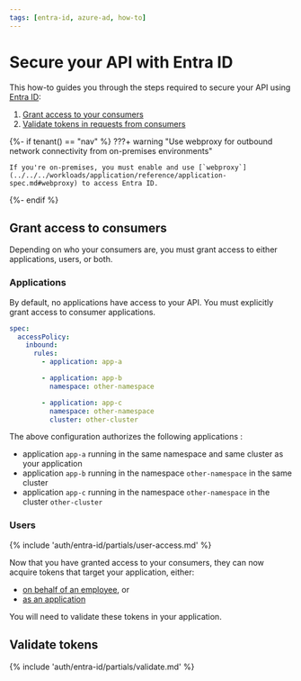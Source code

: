 ```yaml
---
tags: [entra-id, azure-ad, how-to]
---
```


# Secure your API with Entra ID

This how-to guides you through the steps required to secure your API using [Entra ID](../README.md):

1. [Grant access to your consumers](#grant-access-to-consumers)
1. [Validate tokens in requests from consumers](#validate-tokens)

{%- if tenant() == "nav" %}
???+ warning "Use webproxy for outbound network connectivity from on-premises environments"

    If you're on-premises, you must enable and use [`webproxy`](../../../workloads/application/reference/application-spec.md#webproxy) to access Entra ID.

{%- endif %}

## Grant access to consumers

Depending on who your consumers are, you must grant access to either applications, users, or both.

### Applications

By default, no applications have access to your API.
You must explicitly grant access to consumer applications.

```yaml title="app.yaml"
spec:
  accessPolicy:
    inbound:
      rules:
        - application: app-a

        - application: app-b
          namespace: other-namespace

        - application: app-c
          namespace: other-namespace
          cluster: other-cluster
```

The above configuration authorizes the following applications :

* application `app-a` running in the same namespace and same cluster as your application
* application `app-b` running in the namespace `other-namespace` in the same cluster
* application `app-c` running in the namespace `other-namespace` in the cluster `other-cluster`

### Users

{% include 'auth/entra-id/partials/user-access.md' %}

Now that you have granted access to your consumers, they can now acquire tokens that target your application, either:

- [on behalf of an employee](consume-obo.md), or
- [as an application](consume-m2m.md)

You will need to validate these tokens in your application.

## Validate tokens

{% include 'auth/entra-id/partials/validate.md' %}

[variables-ref]: ../reference/README.md#variables-for-validating-tokens
